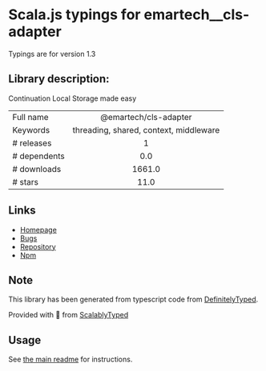 
# Scala.js typings for emartech__cls-adapter

Typings are for version 1.3

## Library description:
Continuation Local Storage made easy

|                    |                 |
| ------------------ | :-------------: |
| Full name          | @emartech/cls-adapter |
| Keywords           | threading, shared, context, middleware |
| # releases         | 1 |
| # dependents       | 0.0 |
| # downloads        | 1661.0 |
| # stars            | 11.0 |

## Links
- [Homepage](https://github.com/emartech/cls-adapter#readme)
- [Bugs](https://github.com/emartech/cls-adapter/issues)
- [Repository](https://github.com/emartech/cls-adapter)
- [Npm](https://www.npmjs.com/package/%40emartech%2Fcls-adapter)
    


## Note
This library has been generated from typescript code from [DefinitelyTyped](https://definitelytyped.org).

Provided with :purple_heart: from [ScalablyTyped](https://github.com/oyvindberg/ScalablyTyped)

## Usage
See [the main readme](../../readme.md) for instructions.


